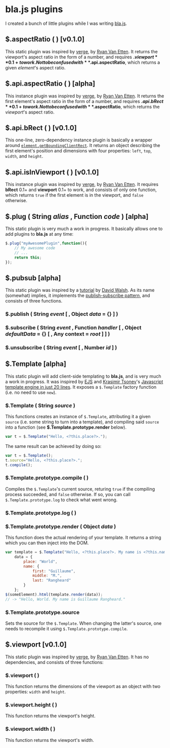 # bla.js plugins
I created a bunch of little plugins while I was writing [bla.js](https://github.com/guillaumerangheard/blajs).

## $.aspectRatio ( ) [v0.1.0]
This static plugin was inspired by [verge](https://github.com/ryanve/verge), by [Ryan Van Etten](https://github.com/ryanve). It returns the viewport's aspect ratio in the form of a number, and requires **$.viewport** 0.1+ to work. Not to be confused with **$.api.aspectRatio**, which returns a given _element_'s aspect ratio.

## $.api.aspectRatio ( ) [alpha]
This instance plugin was inspired by [verge](https://github.com/ryanve/verge), by [Ryan Van Etten](https://github.com/ryanve). It returns the first element's aspect ratio in the form of a number, and requires **$.api.bRect** 0.1+ to work. Not to be confused with **$.aspectRatio**, which returns the _viewport_'s aspect ratio.

## $.api.bRect ( ) [v0.1.0]
This one-line, zero-dependency instance plugin is basically a wrapper around [`element.getBoundingClientRect`](https://developer.mozilla.org/fr/docs/Web/API/Element/getBoundingClientRect). It returns an object describing the first element's position and dimensions with four properties: `left`, `top`, `width`, and `height`.

## $.api.isInViewport ( ) [v0.1.0]
This instance plugin was inspired by [verge](https://github.com/ryanve/verge), by [Ryan Van Etten](https://github.com/ryanve). It requires **bRect** 0.1+ and **viewport** 0.1+ to work, and consists of only one function, which returns `true` if the first element is in the viewport, and `false` otherwise.

## $.plug ( String _alias_ , Function _code_ ) [alpha]
This static plugin is very much a work in progress. It basically allows one to add plugins to **bla.js** at any time:
```javascript
$.plug("myAwesomePlugin",function(){
	// My awesome code
	// ...
	return this;
});
```

## $.pubsub [alpha]
This static plugin was inspired by a [tutorial](https://davidwalsh.name/pubsub-javascript) by [David Walsh](https://davidwalsh.name/). As its name (somewhat) implies, it implements the [publish-subscribe pattern](https://en.wikipedia.org/wiki/Publish%E2%80%93subscribe_pattern), and consists of three functions.

### $.publish ( String _event_ [ , Object _data_ = {} ] )

### $.subscribe ( String _event_ , Function _handler_ [ , Object _defaultData_ = {} [ , Any context = _root_ ] ] )

### $.unsubscribe ( String _event_ [ , Number _id_ ] )

## $.Template [alpha]
This static plugin will add client-side templating to **bla.js**, and is very much a work in progress. It was inspired by [EJS](https://ejs.co/) and [Krasimir Tsonev](https://krasimirtsonev.com/)'s [Javascript template engine in just 20 lines](https://krasimirtsonev.com/blog/article/Javascript-template-engine-in-just-20-line). It exposes a `$.Template` factory function (i.e. no need to use `new`).

### $.Template ( String _source_ )
This functions creates an instance of `$.Template`, attributing it a given `source` (i.e. some string to turn into a template), and compiling said `source` into a function (see **$.Template.prototype.render** below).
```javascript
var t = $.Template("Hello, <?this.place?>.");
```
The same result can be achieved by doing so:
```javascript
var t = $.Template();
t.source="Hello, <?this.place?>.";
t.compile();
```

### $.Template.prototype.compile ( )
Compiles the `$.Template`'s current source, returing `true` if the compiling process succeeded, and `false` otherwise. If so, you can call `$.Template.prototype.log` to check what went wrong.

### $.Template.prototype.log ( )

### $.Template.prototype.render ( Object _data_ )
This function does the actual rendering of your template. It returns a string which you can then inject into the DOM.
```javascript
var template = $.Template("Hello, <?this.place?>. My name is <?this.name.first?> <?this.name.last?>."),
	data = {
		place: "World",
		name: {
			first: "Guillaume",
			middle: "M.",
			last: "Rangheard"
		}
	};
$(someElement).html(template.render(data));
// -> "Hello, World. My name is Guillaume Rangheard."
```

### $.Template.prototype.source
Sets the source for the `$.Template`. When changing the latter's source, one needs to recompile it using `$.Template.prototype.compile`.

## $.viewport [v0.1.0]
This static plugin was inspired by [verge](https://github.com/ryanve/verge), by [Ryan Van Etten](https://github.com/ryanve). It has no dependencies, and consists of three functions:

### $.viewport ( )
This function returns the dimensions of the viewport as an object with two properties: `width` and `height`.

### $.viewport.height ( )
This function returns the viewport's height.

### $.viewport.width ( )
This function returns the viewport's width.
